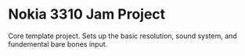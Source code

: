 # Nokia 3310 Jam Project

Core template project. Sets up the basic resolution, sound system, and fundemental bare bones input. 
